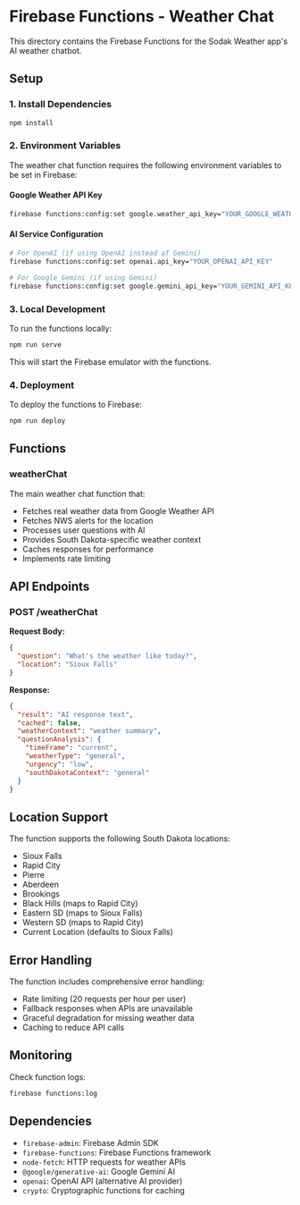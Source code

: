 # Firebase Functions - Weather Chat

This directory contains the Firebase Functions for the Sodak Weather app's AI weather chatbot.

## Setup

### 1. Install Dependencies

```bash
npm install
```

### 2. Environment Variables

The weather chat function requires the following environment variables to be set in Firebase:

#### Google Weather API Key
```bash
firebase functions:config:set google.weather_api_key="YOUR_GOOGLE_WEATHER_API_KEY"
```

#### AI Service Configuration
```bash
# For OpenAI (if using OpenAI instead of Gemini)
firebase functions:config:set openai.api_key="YOUR_OPENAI_API_KEY"

# For Google Gemini (if using Gemini)
firebase functions:config:set google.gemini_api_key="YOUR_GEMINI_API_KEY"
```

### 3. Local Development

To run the functions locally:

```bash
npm run serve
```

This will start the Firebase emulator with the functions.

### 4. Deployment

To deploy the functions to Firebase:

```bash
npm run deploy
```

## Functions

### weatherChat

The main weather chat function that:
- Fetches real weather data from Google Weather API
- Fetches NWS alerts for the location
- Processes user questions with AI
- Provides South Dakota-specific weather context
- Caches responses for performance
- Implements rate limiting

## API Endpoints

### POST /weatherChat

**Request Body:**
```json
{
  "question": "What's the weather like today?",
  "location": "Sioux Falls"
}
```

**Response:**
```json
{
  "result": "AI response text",
  "cached": false,
  "weatherContext": "weather summary",
  "questionAnalysis": {
    "timeFrame": "current",
    "weatherType": "general",
    "urgency": "low",
    "southDakotaContext": "general"
  }
}
```

## Location Support

The function supports the following South Dakota locations:
- Sioux Falls
- Rapid City
- Pierre
- Aberdeen
- Brookings
- Black Hills (maps to Rapid City)
- Eastern SD (maps to Sioux Falls)
- Western SD (maps to Rapid City)
- Current Location (defaults to Sioux Falls)

## Error Handling

The function includes comprehensive error handling:
- Rate limiting (20 requests per hour per user)
- Fallback responses when APIs are unavailable
- Graceful degradation for missing weather data
- Caching to reduce API calls

## Monitoring

Check function logs:
```bash
firebase functions:log
```

## Dependencies

- `firebase-admin`: Firebase Admin SDK
- `firebase-functions`: Firebase Functions framework
- `node-fetch`: HTTP requests for weather APIs
- `@google/generative-ai`: Google Gemini AI
- `openai`: OpenAI API (alternative AI provider)
- `crypto`: Cryptographic functions for caching 